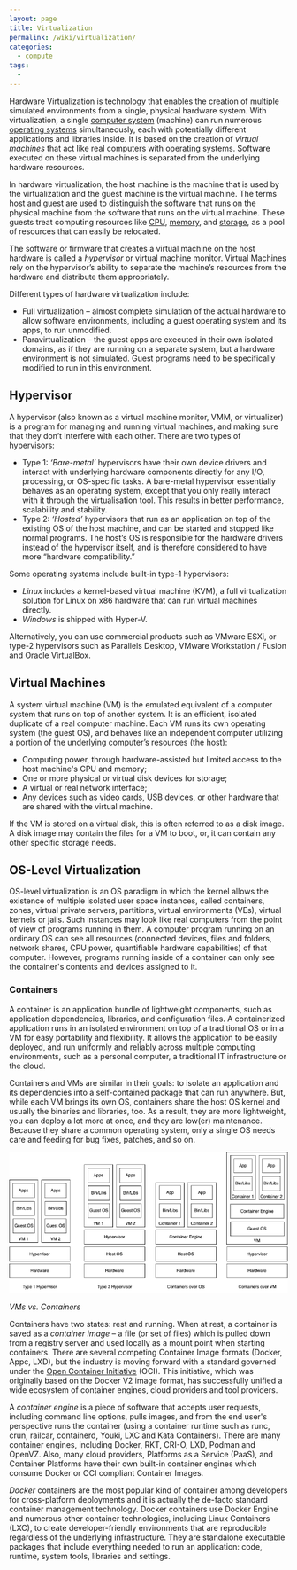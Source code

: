 ```yaml
---
layout: page
title: Virtualization
permalink: /wiki/virtualization/
categories: 
  - compute
tags:
  - 
---
```

Hardware Virtualization is technology that enables the creation of multiple simulated environments from a single, physical hardware system. With virtualization, a single [computer system](/wiki/hardware) (machine) can run numerous [operating systems](/wiki/os) simultaneously, each with potentially different applications and libraries inside. It is based on the creation of *virtual machines* that act like real computers with operating systems. Software executed on these virtual machines is separated from the underlying hardware resources. 

In hardware virtualization, the host machine is the machine that is used by the virtualization and the guest machine is the virtual machine. The terms host and guest are used to distinguish the software that runs on the physical machine from the software that runs on the virtual machine. These guests treat computing resources like [CPU](/wiki/hardware#central-processing-unit), [memory](/wiki/hardware#main-memory), and [storage](/wiki/hardware#storage), as a pool of resources that can easily be relocated. 

The software or firmware that creates a virtual machine on the host hardware is called a *hypervisor* or virtual machine monitor. Virtual Machines rely on the hypervisor’s ability to separate the machine’s resources from the hardware and distribute them appropriately.

Different types of hardware virtualization include:
- Full virtualization – almost complete simulation of the actual hardware to allow software environments, including a guest operating system and its apps, to run unmodified.
- Paravirtualization – the guest apps are executed in their own isolated domains, as if they are running on a separate system, but a hardware environment is not simulated. Guest programs need to be specifically modified to run in this environment.

## Hypervisor
A hypervisor (also known as a virtual machine monitor, VMM, or virtualizer) is a program for managing and running virtual machines, and making sure that they don’t interfere with each other. There are two types of hypervisors:
- Type 1: *‘Bare-metal’* hypervisors have their own device drivers and interact with underlying hardware components directly for any I/O, processing, or OS-specific tasks. A bare-metal hypervisor essentially behaves as an operating system, except that you only really interact with it through the virtualisation tool. This results in better performance, scalability and stability. 
- Type 2: *‘Hosted’* hypervisors that run as an application on top of the existing OS of the host machine, and can be started and stopped like normal programs. The host’s OS is responsible for the hardware drivers instead of the hypervisor itself, and is therefore considered to have more “hardware compatibility.”

Some operating systems include built-in type-1 hypervisors:
- *Linux* includes a kernel-based virtual machine (KVM), a full virtualization solution for Linux on x86 hardware that can run virtual machines directly. 
- *Windows* is shipped with Hyper-V.

Alternatively, you can use commercial products such as VMware ESXi, or type-2 hypervisors such as Parallels Desktop, VMware Workstation / Fusion and Oracle VirtualBox.

## Virtual Machines
A system virtual machine (VM) is the emulated equivalent of a computer system that runs on top of another system. It is an efficient, isolated duplicate of a real computer machine. Each VM runs its own operating system (the guest OS), and behaves like an independent computer utilizing a portion of the underlying computer’s resources (the host):
- Computing power, through hardware-assisted but limited access to the host machine's CPU and memory; 
- One or more physical or virtual disk devices for storage; 
- A virtual or real network interface; 
- Any devices such as video cards, USB devices, or other hardware that are shared with the virtual machine. 

If the VM is stored on a virtual disk, this is often referred to as a disk image. A disk image may contain the files for a VM to boot, or, it can contain any other specific storage needs.

## OS-Level Virtualization
OS-level virtualization is an OS paradigm in which the kernel allows the existence of multiple isolated user space instances, called containers, zones, virtual private servers, partitions, virtual environments (VEs), virtual kernels or jails. Such instances may look like real computers from the point of view of programs running in them. A computer program running on an ordinary OS can see all resources (connected devices, files and folders, network shares, CPU power, quantifiable hardware capabilities) of that computer. However, programs running inside of a container can only see the container's contents and devices assigned to it. 

### Containers
A container is an application bundle of lightweight components, such as application dependencies, libraries, and configuration files. A containerized application runs in an isolated environment on top of a traditional OS or in a VM for easy portability and flexibility. It allows the application to be easily deployed, and run uniformly and reliably across multiple computing environments, such as a personal computer, a traditional IT infrastructure or the cloud.

Containers and VMs are similar in their goals: to isolate an application and its dependencies into a self-contained package that can run anywhere. But, while each VM brings its own OS, containers share the host OS kernel and usually the binaries and libraries, too. As a result, they are more lightweight, you can deploy a lot more at once, and they are low(er) maintenance. Because they share a common operating system, only a single OS needs care and feeding for bug fixes, patches, and so on. 

![VMs vs. Containers](/assets/images/virtualization.png)

*VMs vs. Containers*

Containers have two states: rest and running. When at rest, a container is saved as a *container image* – a file (or set of files) which is pulled down from a registry server and used locally as a mount point when starting containers. There are several competing Container Image formats (Docker, Appc, LXD), but the industry is moving forward with a standard governed under the [Open Container Initiative](https://opencontainers.org/) (OCI). This initiative, which was originally based on the Docker V2 image format, has successfully unified a wide ecosystem of container engines, cloud providers and tool providers.

A *container engine* is a piece of software that accepts user requests, including command line options, pulls images, and from the end user's perspective runs the container (using a container runtime such as runc, crun, railcar, containerd, Youki, LXC and Kata Containers). There are many container engines, including Docker, RKT, CRI-O, LXD, Podman and OpenVZ. Also, many cloud providers, Platforms as a Service (PaaS), and Container Platforms have their own built-in container engines which consume Docker or OCI compliant Container Images.

*Docker* containers are the most popular kind of container among developers for cross-platform deployments and it is actually the de-facto standard container management technology. Docker containers use Docker Engine and numerous other container technologies, including Linux Containers (LXC), to create developer-friendly environments that are reproducible regardless of the underlying infrastructure. They are standalone executable packages that include everything needed to run an application: code, runtime, system tools, libraries and settings. 



